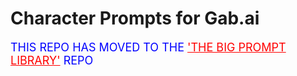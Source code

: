 
# Character Prompts for Gab.ai

<span style="font-size: large; color: blue;">THIS REPO HAS MOVED TO THE <a href="https://github.com/0xeb/TheBigPromptLibrary" style="color: red;">'THE BIG PROMPT LIBRARY'</a> REPO</span>
